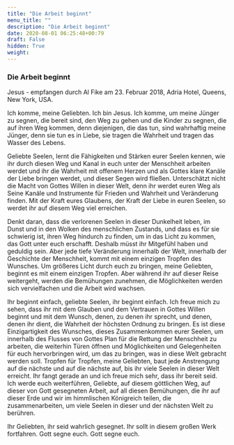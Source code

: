 ```yaml
---
title: "Die Arbeit beginnt"
menu_title: ""
description: "Die Arbeit beginnt"
date: 2020-08-01 06:25:48+00:79
draft: False
hidden: True
weight:
---
```

### Die Arbeit beginnt

Jesus - empfangen durch Al Fike am 23. Februar 2018, Adria Hotel, Queens, New York, USA.

Ich komme, meine Geliebten. Ich bin Jesus. Ich komme, um meine Jünger zu segnen, die bereit sind, den Weg zu gehen und die Kinder zu segnen, die auf ihren Weg kommen, denn diejenigen, die das tun, sind wahrhaftig meine Jünger, denn sie tun es in Liebe, sie tragen die Wahrheit und tragen das Wasser des Lebens.

Geliebte Seelen, lernt die Fähigkeiten und Stärken eurer Seelen kennen, wie ihr durch diesen Weg und Kanal in euch unter der Menschheit arbeiten werdet und ihr die Wahrheit mit offenem Herzen und als Gottes klare Kanäle der Liebe bringen werdet, und dieser Segen wird fließen. Unterschätzt nicht die Macht von Gottes Willen in dieser Welt, denn ihr werdet euren Weg als Seine Kanäle und Instrumente für Frieden und Wahrheit und Veränderung finden. Mit der Kraft eures Glaubens, der Kraft der Liebe in euren Seelen, so werdet ihr auf diesem Weg viel erreichen.

Denkt daran, dass die verlorenen Seelen in dieser Dunkelheit leben, im Dunst und in den Wolken des menschlichen Zustands, und dass es für sie schwierig ist, ihren Weg hindurch zu finden, um in das Licht zu kommen, das Gott unter euch erschafft. Deshalb müsst ihr Mitgefühl haben und geduldig sein. Aber jede tiefe Veränderung innerhalb der Welt, innerhalb der Geschichte der Menschheit, kommt mit einem einzigen Tropfen des Wunsches. Um größeres Licht durch euch zu bringen, meine Geliebten, beginnt es mit einem einzigen Tropfen. Aber während ihr auf dieser Reise weitergeht, werden die Bemühungen zunehmen, die Möglichkeiten werden sich vervielfachen und die Arbeit wird wachsen.

Ihr beginnt einfach, geliebte Seelen, ihr beginnt einfach. Ich freue mich zu sehen, dass ihr mit dem Glauben und dem Vertrauen in Gottes Willen beginnt und mit dem Wunsch, denen, zu denen ihr sprecht, und denen, denen ihr dient, die Wahrheit der höchsten Ordnung zu bringen. Es ist diese Einzigartigkeit des Wunsches, dieses Zusammenkommen eurer Seelen, um innerhalb des Flusses von Gottes Plan für die Rettung der Menschheit zu arbeiten, die weiterhin Türen öffnen und Möglichkeiten und Gelegenheiten für euch hervorbringen wird, um das zu bringen, was in diese Welt gebracht werden soll. Tropfen für Tropfen, meine Geliebten, baut jede Anstrengung auf die nächste und auf die nächste auf, bis ihr viele Seelen in dieser Welt erreicht. Ihr fangt gerade an und ich freue mich sehr, dass ihr bereit seid. Ich werde euch weiterführen, Geliebte, auf diesem göttlichen Weg, auf dieser von Gott gesegneten Arbeit, auf all diesen Bemühungen, die ihr auf dieser Erde und wir im himmlischen Königreich teilen, die zusammenarbeiten, um viele Seelen in dieser und der nächsten Welt zu berühren.

Ihr Geliebten, ihr seid wahrlich gesegnet. Ihr sollt in diesem großen Werk fortfahren. Gott segne euch. Gott segne euch.
